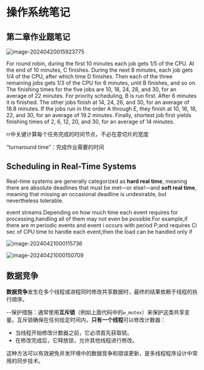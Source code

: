 # 操作系统笔记

## 第二章作业题笔记

![image-20240420015923775](C:\Users\Lenovo\AppData\Roaming\Typora\typora-user-images\image-20240420015923775.png)



For round robin, during the first 10 minutes each job gets 1/5 of the CPU. At the end of 10 minutes, C finishes. During the next 8 minutes, each job gets 1/4 of the CPU, after which time D finishes. Then each of the three remaining jobs gets 1/3 of the CPU for 6 minutes, until B finishes, and so on. The finishing times for the five jobs are 10, 18, 24, 28, and 30, for an average of 22 minutes. For priority scheduling, B is run first. After 6 minutes it is finished. The other jobs finish at 14, 24, 26, and 30, for an average of 18.8 minutes. If the jobs run in the order A through E, they finish at 10, 16, 18, 22, and 30, for an average of 19.2 minutes. Finally, shortest job first yields finishing times of 2, 6, 12, 20, and 30, for an average of 14 minutes.



rr中关键计算每个任务完成的时间节点，不必在意切片的宽度

“turnaround time”：完成作业需要的时间

## Scheduling in Real-Time Systems

Real-time systems are generally categorized as **hard real time**, meaning there are absolute deadlines that must be met—or else!—and **soft real time**, meaning that missing an occasional deadline is undesirable, but nevertheless tolerable.



event streams.Depending on how much time each event requires for processing,handling all of them may not even be possible.For example,if there are m periodic events and event i occurs with period P;and requires Ci sec of CPU time to handle each event,then the load can be handled only if

![image-20240421000115736](C:\Users\Lenovo\AppData\Roaming\Typora\typora-user-images\image-20240421000115736.png)

![image-20240421000150709](C:\Users\Lenovo\AppData\Roaming\Typora\typora-user-images\image-20240421000150709.png)

## 数据竞争

**数据竞争**发生在多个线程或进程同时修改共享数据时，最终的结果依赖于线程的执行顺序。

--保护措施：通常使用**互斥锁**（例如上面代码中的`w_mutex`）来保护这类共享变量。互斥锁确保在任何给定时间内，**只有一个线程**可以修改计数器：

- 当线程开始修改计数器之前，它必须首先获取锁。
- 在修改完成后，它释放锁，允许其他线程进行修改。

这种方法可以有效避免并发环境中的数据竞争和错误更新，是多线程程序设计中常用的同步技术。